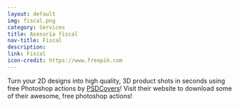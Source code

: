 ```yaml
---
layout: default
img: fiscal.png
category: Services
title: Asesoría fiscal
nav-title: Fiscal
description:
link: Fiscal
icon-credit: https://www.freepik.com
---
```

  Turn your 2D designs into high quality, 3D
  product shots in seconds using free Photoshop actions by [PSDCovers](http://www.psdcovers.com/)! Visit
  their website to download some of their awesome, free photoshop actions!
